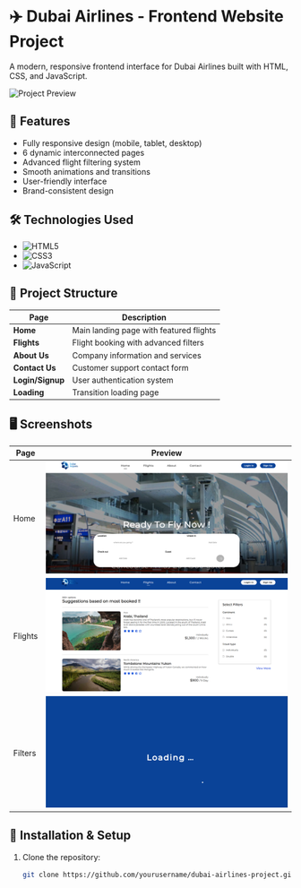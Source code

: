 # ✈️ Dubai Airlines - Frontend Website Project

A modern, responsive frontend interface for Dubai Airlines built with HTML, CSS, and JavaScript.

![Project Preview](https://github.com/ma7moud-3baset/Airline-Project/blob/f3f5bb385acd00628cc2f03aa378a956f38183e2/Airline%20Project%20.png)

## 🚀 Features
- Fully responsive design (mobile, tablet, desktop)
- 6 dynamic interconnected pages
- Advanced flight filtering system
- Smooth animations and transitions
- User-friendly interface
- Brand-consistent design

## 🛠 Technologies Used
- ![HTML5](https://img.shields.io/badge/-HTML5-E34F26?logo=html5&logoColor=white)
- ![CSS3](https://img.shields.io/badge/-CSS3-1572B6?logo=css3&logoColor=white)
- ![JavaScript](https://img.shields.io/badge/-JavaScript-F7DF1E?logo=javascript&logoColor=black)

## 📂 Project Structure
| Page | Description |
|------|------------|
| **Home** | Main landing page with featured flights |
| **Flights** | Flight booking with advanced filters |
| **About Us** | Company information and services |
| **Contact Us** | Customer support contact form |
| **Login/Signup** | User authentication system |
| **Loading** | Transition loading page |

## 🖥️ Screenshots
| Page | Preview |
|------|---------|
| Home | ![Home](Home.png) |
| Flights | ![Flights](Flights.png) |
| Filters | ![Filters](Loading.png) |

## 🔧 Installation & Setup
1. Clone the repository:
   ```bash
   git clone https://github.com/yourusername/dubai-airlines-project.git

